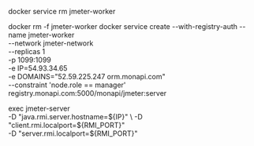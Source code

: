 docker service rm jmeter-worker

docker rm -f jmeter-worker
docker service create --with-registry-auth --name jmeter-worker \
--network jmeter-network  \
--replicas 1 \
-p 1099:1099 \
-e IP=54.93.34.65 \
-e DOMAINS="52.59.225.247 orm.monapi.com" \
--constraint 'node.role == manager' \
registry.monapi.com:5000/monapi/jmeter:server

exec jmeter-server \
    -D "java.rmi.server.hostname=${IP}" \
    -D "client.rmi.localport=${RMI_PORT}" \
    -D "server.rmi.localport=${RMI_PORT}"